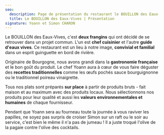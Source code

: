 ```yaml
---
seo:
  description: Page de présentation du restaurant le BOUILLON des Eaux-Vives à Saint-Pierre-de-Bœuf.
  title: Le BOUILLON des Eaux-Vives | Présentation
signature: Yoann et Simon CHARON
---
```

Le BOUILLON des Eaux-Vives, c'est **deux frangins** qui ont décidé de se retrouver dans un projet commun. L'un est **chef cuisinier** et l'autre **guide d'eaux vives**. Ce restaurant est un lieu à notre image, **convivial et familial** dans un esprit guinguette en bord de rivière.

Originaire de Bourgogne, nous avons grandi dans la **gastronomie française** et le bon goût du produit. Le chef Yoann aura à cœur de vous faire déguster des **recettes traditionnelles** comme les œufs pochés sauce bourguignonne ou le traditionnel poireau vinaigrette.

Tous nos plats sont préparés **sur place** à partir de produits bruts - fait maison et au maximum avec des produits locaux. Nous sélectionnons nos produits pour leur qualité et aussi les **valeurs environnementales et humaines** de chaque fournisseur.

Pendant que Yoann sera au fourneau toute la journée à vous raviver les papilles, ne soyez pas surpris de croiser Simon sur un raft ou le soir au service, c'est bien le même il n'a pas de jumeau ! Il a juste troqué l'olive de la pagaie contre l'olive des cocktails.
